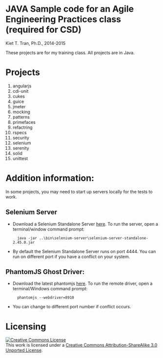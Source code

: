 # JAVA Sample code for an Agile Engineering Practices class (required for CSD)

Kiet T. Tran, Ph.D., 2014-2015

These projects are for my training class. All projects are in Java.

# Projects

1. angularjs
2. cdi-unit
3. cukes
4. guice
5. jmeter
6. mocking
7. patterns
8. primefaces
9. refactring
10. rspecs
11. security
12. selenium
13. serenity
14. solid
15. unittest

# Addition information:
In some projects, you may need to start up servers locally for the tests to work. 

## Selenium Server

- Download a Selenium Standalone Server [here](http://www.seleniumhq.org/download/ "Selenium Download Site"). To run the server, open a terminal/window command prompt:

		java -jar ..\bin\selenium-server\selenium-server-standalone-2.45.0.jar

- By default the Selenium Standalone Server runs on port 4444. You can run on different port if you have a conflict on your system.

## PhantomJS Ghost Driver:

- Download the latest phantomjs [here](http://phantomjs.org/ "PhantomJS Site"). To run the remote driver, open a terminal/Windows command prompt:

		phantomjs --webdriver=8910
		
- You can change to different port number if conflict occurs. 

# Licensing

<a rel="license" href="http://creativecommons.org/licenses/by-sa/3.0/"><img alt="Creative Commons License" style="border-width:0" src="http://i.creativecommons.org/l/by-sa/3.0/88x31.png" /></a><br />This work is licensed under a <a rel="license" href="http://creativecommons.org/licenses/by-sa/3.0/">Creative Commons Attribution-ShareAlike 3.0 Unported License</a>.


